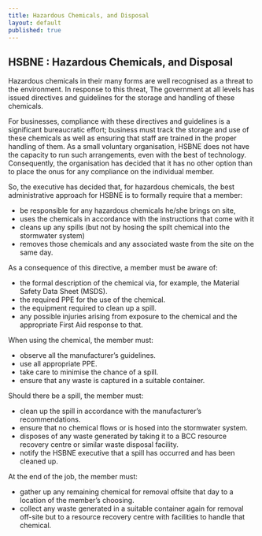 ```yaml
---
title: Hazardous Chemicals, and Disposal
layout: default
published: true
---
```



## HSBNE : Hazardous Chemicals, and Disposal


Hazardous chemicals in their many forms are well recognised as a threat to the environment. In response to this threat, The government at all levels has issued directives and guidelines for the storage and handling of these chemicals. 

For businesses, compliance with these directives and guidelines is a significant bureaucratic effort; business must track the storage and use of these chemicals as well as ensuring that staff are trained in the proper handling of them.   As a small voluntary organisation, HSBNE does not have the capacity to run such arrangements, even with the best of technology. Consequently, the organisation has decided that it has no other option than to place the onus for any compliance on the individual member.

So, the executive has decided that, for hazardous chemicals, the best administrative approach for HSBNE is to formally require that a member:

- be responsible for any hazardous chemicals he/she brings on site, 
- uses the chemicals in accordance with the instructions that come with it
- cleans up any spills (but not by hosing the spilt chemical into the stormwater system)
- removes those chemicals and any associated waste from the site on the same day.

As a consequence of this directive, a member must be aware of:
 
- the formal description of the chemical via, for example, the Material Safety Data Sheet (MSDS).
- the required PPE for the use of the chemical.
- the equipment required to clean up a spill.
- any possible injuries arising from exposure to the chemical and the appropriate First Aid response to that.

When using the chemical, the member must:

- observe all the manufacturer’s guidelines.
- use all appropriate PPE.
- take care to minimise the chance of a spill.
- ensure that any waste is captured in a suitable container.

Should there be a spill, the member must:

- clean up the spill in accordance with the manufacturer’s recommendations.
- ensure that no chemical flows or is hosed into the stormwater system.
- disposes of any waste generated by taking it to a BCC resource recovery centre or similar waste disposal facility.
- notify the HSBNE executive that a spill has occurred and has been cleaned up.

At the end of the job, the member must:

- gather up any remaining chemical for removal offsite that day to a location of the member’s choosing.
- collect any waste generated in a suitable container again for removal off-site but to a resource recovery centre with facilities to handle that chemical.
